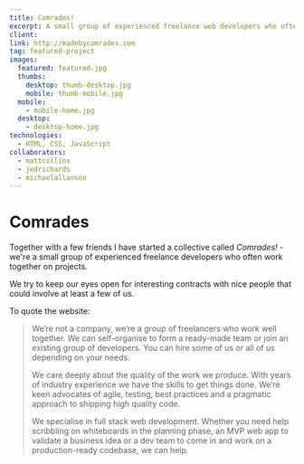 ```yaml
---
title: Comrades!
excerpt: A small group of experienced freelance web developers who often work together on projects
client:
link: http://madebycomrades.com
tag: featured-project
images:
  featured: featured.jpg
  thumbs:
    desktop: thumb-desktop.jpg
    mobile: thumb-mobile.jpg
  mobile:
    - mobile-home.jpg
  desktop:
    - desktop-home.jpg
technologies:
  - HTML, CSS, JavaScript
collaborators:
  - mattcollins
  - jedrichards
  - michaelallanson
---
```


# Comrades

Together with a few friends I have started a collective called *Comrades!* - we're a small group of experienced freelance developers who often work together on projects.

We try to keep our eyes open for interesting contracts with nice people that could involve at least a few of us.

To quote the website:

> We’re not a company, we’re a group of freelancers who work well together. We can self-organise to form a ready-made team or join an existing group of developers. You can hire some of us or all of us depending on your needs.
>
> We care deeply about the quality of the work we produce. With years of industry experience we have the skills to get things done. We’re keen advocates of agile, testing, best practices and a pragmatic approach to shipping high quality code.
>
> We specialise in full stack web development. Whether you need help scribbling on whiteboards in the planning phase, an MVP web app to validate a business idea or a dev team to come in and work on a production-ready codebase, we can help.
